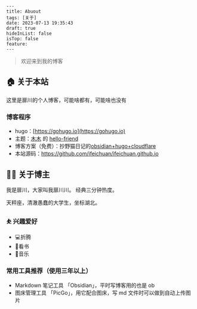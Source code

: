 ```
---
title: Abuout
tags: [关于]
date: 2023-07-13 19:35:43
draft: true
hideInList: false
isTop: false
feature: 
---
```


> 欢迎来到我的博客

## 🏠 关于本站

这里是扉川的个人博客，可能啥都有，可能啥也没有

### 博客程序

- hugo：[https://gohugo.io](https://gohugo.io)
- 主题：[木木](https://immmmm.com) 的 [hello-friend](https://github.com/lmm214/immmmm/tree/master/themes/hello-friend)
- 博客方案（免费）：抄野猫日记的[obsidian+hugo+cloudflare](https://lillianwho.com/posts/obsidian-hugo-cloudflare/)
- 本站源码：https://github.com/ifeichuan/ifeichuan.github.io


## 👨‍💻 关于博主

我是扉川，大家叫我扉川川。
经典三分钟热度。

天秤座，清澈愚蠢的大学生，坐标湖北。

### ⛹ 兴趣爱好

- 💻折腾
- 📕看书
- 🎵音乐

### 常用工具推荐（使用三年以上）

- Markdown 笔记工具 「Obsidian」，平时写博客用的也是 ob
- 图床管理工具 「PicGo」，用它配合图床，写 md 文件时可以做到自动上传图片







